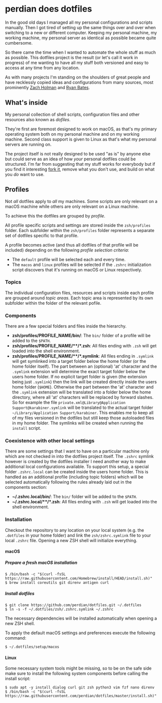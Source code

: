 # perdian does dotfiles

In the good old days I managed all my personal configurations and scripts manually.
Then I got tired of setting up the same things over and over when switching to a new or different computer.
Keeping my personal machine, my working machine, my personal server as identical as possible became quite cumbersome.

So there came the time when I wanted to automate the whole stuff as much as possible.
This dotfiles project is the result (or let's call it work in progress) of me wanting to have all my stuff both versioned and easy to access at any time from any location.

As with many projects I'm standing on the shoulders of great people and have recklessly copied ideas and configurations from many sources, most prominently [Zach Holman](https://github.com/holman/dotfiles) and [Ryan Bates](https://github.com/ryanb/dotfiles).

## What's inside

My personal collection of shell scripts, configuration files and other resources also known as *dofiles*.

They're first are foremost designed to work on macOS, as that's my primary operating system both on my personal machine and on my working machine. Second class support is given to Linux as that's what my personal servers are running on.

The project itself is not really designed to be used "as is" by anyone else but could serve as an idea of how *your* personal dotfiles could be structured. I'm far from suggesting that my stuff works for everybody but if you find it interesting [fork it](https://github.com/perdian/dotfiles/fork), remove what you don't use, and build on what you *do* want to use.

## Profiles

Not *all* dotfiles apply to *all* my machines.
Some scripts are only relevant on a macOS machine while others are only relevant on a Linux machine.

To achieve this the dotfiles are grouped by *profile*.

All profile specific scripts and settings are stored inside the `zsh/profiles` folder. Each subfolder within the `zsh/profiles` folder represents a separate set of dotfiles specific to that profile.

A profile becomes active (and thus all dotfiles of that profile will be included) depending on the following *profile selection criteria*:

- The `default` profile will be selected each and every time.
- The `macos` and `linux` profiles will be selected if the `.zshrc` initialization script discovers that it's running on macOS or Linux respectively.

### Topics

The individual configuration files, resources and scripts inside each profile are grouped around *topic areas*.
Each topic area is represented by its own subfolder within the folder of the relevant pofile.

### Components

There are a few special folders and files inside the hierarchy.

- **zsh/profiles/PROFILE_NAME/bin/**: The `bin/` folder of a profile will be added to the `$PATH`.
- **zsh/profiles/PROFILE_NAME/\*\*/\*.zsh**: All files ending with `.zsh` will get loaded into the shell environment.
- **zsh/profiles/PROFILE_NAME/\*\*/\*.symlink**: All files ending in `.symlink` will get symlinked into a target folder below the home folder (or the home folder itself). The part between an (optional) 'at' character and the `.symlink` extension will determine the exact target folder below the users home folder. If no explicit target folder is given (the extension being just `.symlink`) then the link will be created directly inside the users home folder (`$HOME`). Otherwise the part between the 'at' character and the `.symlink` extension will be translated into a folder below the home directory, where all 'at' characters will be replaced by forward slashes. So for example the file `private.xml@Library@Application Support@karabiner.symlink` will be translated to the actual target folder `~/Library/Application Support/karabiner`. This enables me to keep all of my files versioned in the dotfiles but still keep those autoloaded files in my home folder. The symlinks will be created when running the `install` script.

### Coexistence with other local settings

There are some settings that I want to have on a particular machine only which are not checked in into the dotfiles project itself.
The `.zshrc` symlink however is created by the dotfiles installer I need another way to make additional local configurations available.
To support this setup, a special folder `.zshrc.local` can be created inside the users home folder.
This is handled as an additional profile (including topic folders) which will be selected automatically following the rules already laid out in the components section:

- **~/.zshrc.local/bin/**: The `bin/` folder will be added to the `$PATH`.
- **~/.zshrc.local/\*\*/\*.zsh**: All files ending with `.zsh` will get loaded into the shell environment.

### Installation

Checkout the repository to any location on your local system (e.g. the `.dotfiles` in your home folder) and link the `zsh/zshrc.symlink` file to your local `.zshrc` file. Opening a new ZSH shell will initialize everything.

#### macOS

##### Prepare a fresh macOS installation

```shell
$ /bin/bash -c "$(curl -fsSL https://raw.githubusercontent.com/Homebrew/install/HEAD/install.sh)"
$ brew install coreutils git direnv antigen curl
```

##### Install dotfiles

```shell
$ git clone https://github.com/perdian/dotfiles.git ~/.dotfiles
$ ln -s -f ~/.dotfiles/zsh/.zshrc.symlink ~/.zshrc
```

The necessary dependencies will be installed automatically when opening a new ZSH shell.

To apply the default macOS settings and preferences execute the following command:

```shell
$ ~/.dotfiles/setup/macos
```

#### Linux

Some necessary system tools might be missing, so to be on the safe side make sure to install the following system components before calling the install script:

```shell
$ sudo apt -y install dialog curl git zsh python3 vim fzf nano direnv
$ /bin/bash -c "$(curl -fsSL https://raw.githubusercontent.com/perdian/dotfiles/master/install.sh)"
```
